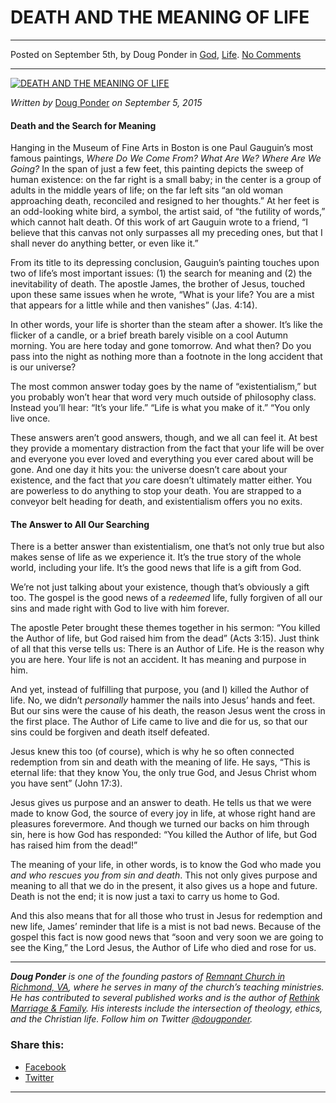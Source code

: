 DEATH AND THE MEANING OF LIFE
=============================

* * *

Posted on September 5th, by Doug Ponder in [God](http://www.remnantresource.org/category/god/), [Life](http://www.remnantresource.org/category/life/). [No Comments](http://www.remnantresource.org/death-and-the-meaning-of-life/#respond)

* * *

[![DEATH AND THE MEANING OF LIFE](http://www.remnantresource.org/wp-content/uploads/2015/09/Death_Meaning_Life.jpg)](http://www.remnantresource.org/wp-content/uploads/2015/09/Death_Meaning_Life.jpg)  

_Written by_ [Doug Ponder](http://www.remnantresource.org/author/doug-ponder/ "Posts by Doug Ponder") _on September 5, 2015_

#### Death and the Search for Meaning

Hanging in the Museum of Fine Arts in Boston is one Paul Gauguin’s most famous paintings, _Where Do We Come From? What Are We? Where Are We Going?_ In the span of just a few feet, this painting depicts the sweep of human existence: on the far right is a small baby; in the center is a group of adults in the middle years of life; on the far left sits “an old woman approaching death, reconciled and resigned to her thoughts.” At her feet is an odd-looking white bird, a symbol, the artist said, of “the futility of words,” which cannot halt death. Of this work of art Gauguin wrote to a friend, “I believe that this canvas not only surpasses all my preceding ones, but that I shall never do anything better, or even like it.”

From its title to its depressing conclusion, Gauguin’s painting touches upon two of life’s most important issues: (1) the search for meaning and (2) the inevitability of death. The apostle James, the brother of Jesus, touched upon these same issues when he wrote, “What is your life? You are a mist that appears for a little while and then vanishes” (Jas. 4:14).

In other words, your life is shorter than the steam after a shower. It’s like the flicker of a candle, or a brief breath barely visible on a cool Autumn morning. You are here today and gone tomorrow. And what then? Do you pass into the night as nothing more than a footnote in the long accident that is our universe?

The most common answer today goes by the name of “existentialism,” but you probably won’t hear that word very much outside of philosophy class. Instead you’ll hear: “It’s your life.” “Life is what you make of it.” “You only live once.

These answers aren’t good answers, though, and we all can feel it. At best they provide a momentary distraction from the fact that your life will be over and everyone you ever loved and everything you ever cared about will be gone. And one day it hits you: the universe doesn’t care about your existence, and the fact that _you_ care doesn’t ultimately matter either. You are powerless to do anything to stop your death. You are strapped to a conveyor belt heading for death, and existentialism offers you no exits.

#### The Answer to All Our Searching

There is a better answer than existentialism, one that’s not only true but also makes sense of life as we experience it. It’s the true story of the whole world, including your life. It’s the good news that life is a gift from God.

We’re not just talking about your existence, though that’s obviously a gift too. The gospel is the good news of a _redeemed_ life, fully forgiven of all our sins and made right with God to live with him forever.

The apostle Peter brought these themes together in his sermon: “You killed the Author of life, but God raised him from the dead” (Acts 3:15). Just think of all that this verse tells us: There is an Author of Life. He is the reason why you are here. Your life is not an accident. It has meaning and purpose in him.

And yet, instead of fulfilling that purpose, you (and I) killed the Author of life. No, we didn’t _personally_ hammer the nails into Jesus’ hands and feet. But our sins were the cause of his death, the reason Jesus went the cross in the first place. The Author of Life came to live and die for us, so that our sins could be forgiven and death itself defeated.

Jesus knew this too (of course), which is why he so often connected redemption from sin and death with the meaning of life. He says, “This is eternal life: that they know You, the only true God, and Jesus Christ whom you have sent” (John 17:3).

Jesus gives us purpose and an answer to death. He tells us that we were made to know God, the source of every joy in life, at whose right hand are pleasures forevermore. And though we turned our backs on him through sin, here is how God has responded: “You killed the Author of life, but God has raised him from the dead!”

The meaning of your life, in other words, is to know the God who made you _and who rescues you from sin and death_. This not only gives purpose and meaning to all that we do in the present, it also gives us a hope and future. Death is not the end; it is now just a taxi to carry us home to God.

And this also means that for all those who trust in Jesus for redemption and new life, James’ reminder that life is a mist is not bad news. Because of the gospel this fact is now good news that “soon and very soon we are going to see the King,” the Lord Jesus, the Author of Life who died and rose for us.

* * *

_**Doug Ponder** is one of the founding pastors of [Remnant Church in Richmond, VA](http://www.remnantrichmond.org/), where he serves in many of the church’s teaching ministries. He has contributed to several published works and is the author of [Rethink Marriage & Family](http://www.remnantrichmond.org/mediafiles/uploaded/r/0e1604567_rethink-marriage-and-family-ebook.pdf). His interests include the intersection of theology, ethics, and the Christian life. Follow him on Twitter [@dougponder](https://twitter.com/dougponder)._

### Share this:

*   [Facebook](http://www.remnantresource.org/death-and-the-meaning-of-life/?share=facebook "Click to share on Facebook")
*   [Twitter](http://www.remnantresource.org/death-and-the-meaning-of-life/?share=twitter "Click to share on Twitter")

  

* * *
